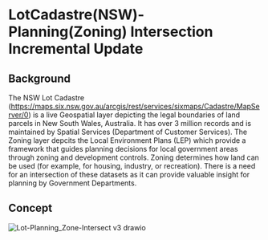 # LotCadastre(NSW)-Planning(Zoning) Intersection Incremental Update
## Background
The NSW Lot Cadastre (https://maps.six.nsw.gov.au/arcgis/rest/services/sixmaps/Cadastre/MapServer/0) is a live Geospatial layer depicting the legal boundaries of land parcels in New South Wales, Australia. It has over 3 million records and is maintained by Spatial Services (Department of Customer Services). The Zoning layer depcits the Local Environment Plans (LEP) which provide a framework that guides planning decisions for local government areas through zoning and development controls. Zoning determines how land can be used (for example, for housing, industry, or recreation). 
There is a need for an intersection of these datasets as it can provide valuable insight for planning by Government Departments.

## Concept

![Lot-Planning_Zone-Intersect v3 drawio](https://github.com/Pooomr/LotCadastre-Planning-Intersect-Incremental-Update/assets/140774543/7e6ade87-e15e-4ab8-a279-ed70c49ec8ae)
